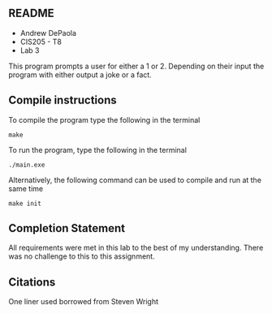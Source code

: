 ## README
- Andrew DePaola 
- CIS205 - T8 
- Lab 3

This program prompts a user for either a 1 or 2.
Depending on their input the program with either output a joke or a fact.

## Compile instructions 

To compile the program type the following in the terminal 

```
make
```
To run the program, type the following in the terminal
```
./main.exe
``` 
Alternatively, the following command can be used to compile and run at the same time
```
make init
```

## Completion Statement
All requirements were met in this lab to the best of my understanding. There was no challenge
to this to this assignment.

## Citations
One liner used borrowed from Steven Wright
